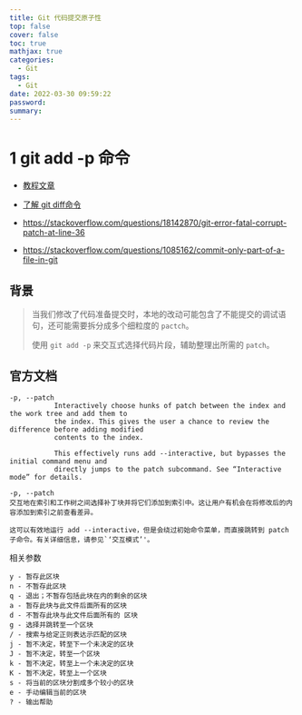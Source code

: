 ```yaml
---
title: Git 代码提交原子性
top: false
cover: false
toc: true
mathjax: true
categories:
  - Git
tags:
  - Git
date: 2022-03-30 09:59:22
password:
summary:
---
```


# 1 git add -p 命令

* [教程文章](https://johnkary.net/blog/git-add-p-the-most-powerful-git-feature-youre-not-using-yet/)

* [了解 git diff命令](https://michael728.github.io/2020/06/14/git-diff-patch/)
* https://stackoverflow.com/questions/18142870/git-error-fatal-corrupt-patch-at-line-36
* https://stackoverflow.com/questions/1085162/commit-only-part-of-a-file-in-git

## 背景

> 当我们修改了代码准备提交时，本地的改动可能包含了不能提交的调试语句，还可能需要拆分成多个细粒度的 `pactch`。
>
> 使用 `git add -p` 来交互式选择代码片段，辅助整理出所需的 `patch`。

## 官方文档

```
-p, --patch
           Interactively choose hunks of patch between the index and the work tree and add them to
           the index. This gives the user a chance to review the difference before adding modified
           contents to the index.

           This effectively runs add --interactive, but bypasses the initial command menu and
           directly jumps to the patch subcommand. See “Interactive mode” for details.
```

```
-p, --patch
交互地在索引和工作树之间选择补丁块并将它们添加到索引中。这让用户有机会在将修改后的内容添加到索引之前查看差异。

这可以有效地运行 add --interactive，但是会绕过初始命令菜单，而直接跳转到 patch 子命令。有关详细信息，请参见`‘交互模式’'。
```

相关参数

```
y - 暂存此区块
n - 不暂存此区块
q - 退出；不暂存包括此块在内的剩余的区块
a - 暂存此块与此文件后面所有的区块
d - 不暂存此块与此文件后面所有的 区块
g - 选择并跳转至一个区块
/ - 搜索与给定正则表达示匹配的区块
j - 暂不决定，转至下一个未决定的区块
J - 暂不决定，转至一个区块
k - 暂不决定，转至上一个未决定的区块
K - 暂不决定，转至上一个区块
s - 将当前的区块分割成多个较小的区块
e - 手动编辑当前的区块
? - 输出帮助
```

